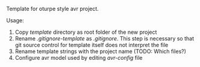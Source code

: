 Template for oturpe style avr project.

Usage:

1. Copy *template* directory as root folder of the new project
2. Rename *.gitignore-template* as *.gitignore*. This step is necessary so that git source control for template itself does not interpret the file
3. Rename template strings with the project name (TODO: Which files?)
4. Configure avr model used by editing *avr-config* file

